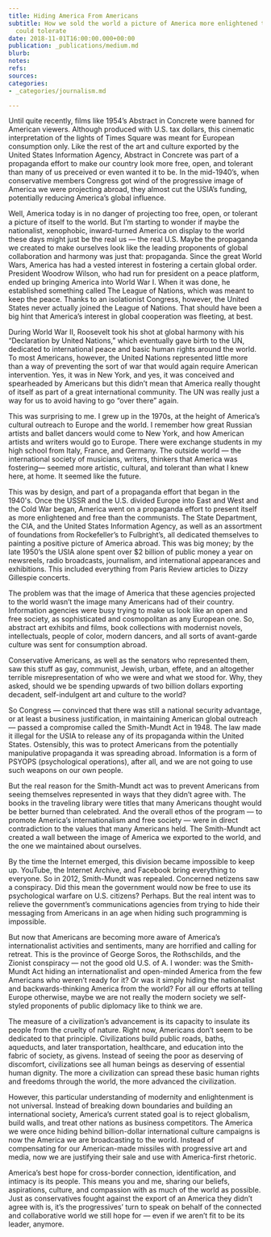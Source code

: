```yaml
---
title: Hiding America From Americans
subtitle: How we sold the world a picture of America more enlightened than Americans
  could tolerate
date: 2018-11-01T16:00:00.000+00:00
publication: _publications/medium.md
blurb: 
notes: 
refs: 
sources: 
categories:
- _categories/journalism.md

---
```

Until quite recently, films like 1954’s Abstract in Concrete were banned for American viewers. Although produced with U.S. tax dollars, this cinematic interpretation of the lights of Times Square was meant for European consumption only. Like the rest of the art and culture exported by the United States Information Agency, Abstract in Concrete was part of a propaganda effort to make our country look more free, open, and tolerant than many of us preceived or even wanted it to be. In the mid-1940’s, when conservative members Congress got wind of the progressive image of America we were projecting abroad, they almost cut the USIA’s funding, potentially reducing America’s global influence.

Well, America today is in no danger of projecting too free, open, or tolerant a picture of itself to the world. But I’m starting to wonder if maybe the nationalist, xenophobic, inward-turned America on display to the world these days might just be the real us — the real U.S. Maybe the propaganda we created to make ourselves look like the leading proponents of global collaboration and harmony was just that: propaganda.
Since the great World Wars, America has had a vested interest in fostering a certain global order. President Woodrow Wilson, who had run for president on a peace platform, ended up bringing America into World War I. When it was done, he established something called The League of Nations, which was meant to keep the peace. Thanks to an isolationist Congress, however, the United States never actually joined the League of Nations. That should have been a big hint that America’s interest in global cooperation was fleeting, at best.

During World War II, Roosevelt took his shot at global harmony with his “Declaration by United Nations,” which eventually gave birth to the UN, dedicated to international peace and basic human rights around the world. To most Americans, however, the United Nations represented little more than a way of preventing the sort of war that would again require American intervention. Yes, it was in New York, and yes, it was conceived and spearheaded by Americans but this didn’t mean that America really thought of itself as part of a great international community. The UN was really just a way for us to avoid having to go “over there” again.

This was surprising to me. I grew up in the 1970s, at the height of America’s cultural outreach to Europe and the world. I remember how great Russian artists and ballet dancers would come to New York, and how American artists and writers would go to Europe. There were exchange students in my high school from Italy, France, and Germany. The outside world — the international society of musicians, writers, thinkers that America was fostering— seemed more artistic, cultural, and tolerant than what I knew here, at home. It seemed like the future.

This was by design, and part of a propaganda effort that began in the 1940's. Once the USSR and the U.S. divided Europe into East and West and the Cold War began, America went on a propaganda effort to present itself as more enlightened and free than the communists. The State Department, the CIA, and the United States Information Agency, as well as an assortment of foundations from Rockefeller’s to Fulbright’s, all dedicated themselves to painting a positive picture of America abroad. This was big money; by the late 1950’s the USIA alone spent over $2 billion of public money a year on newsreels, radio broadcasts, journalism, and international appearances and exhibitions. This included everything from Paris Review articles to Dizzy Gillespie concerts.

The problem was that the image of America that these agencies projected to the world wasn’t the image many Americans had of their country. Information agencies were busy trying to make us look like an open and free society, as sophisticated and cosmopolitan as any European one. So, abstract art exhibits and films, book collections with modernist novels, intellectuals, people of color, modern dancers, and all sorts of avant-garde culture was sent for consumption abroad.

Conservative Americans, as well as the senators who represented them, saw this stuff as gay, communist, Jewish, urban, effete, and an altogether terrible misrepresentation of who we were and what we stood for. Why, they asked, should we be spending upwards of two billion dollars exporting decadent, self-indulgent art and culture to the world?

So Congress — convinced that there was still a national security advantage, or at least a business justification, in maintaining American global outreach — passed a compromise called the Smith-Mundt Act in 1948. The law made it illegal for the USIA to release any of its propaganda within the United States. Ostensibly, this was to protect Americans from the potentially manipulative propaganda it was spreading abroad. Information is a form of PSYOPS (psychological operations), after all, and we are not going to use such weapons on our own people.

But the real reason for the Smith-Mundt act was to prevent Americans from seeing themselves represented in ways that they didn’t agree with. The books in the traveling library were titles that many Americans thought would be better burned than celebrated. And the overall ethos of the program — to promote America’s internationalism and free society — were in direct contradiction to the values that many Americans held. The Smith-Mundt act created a wall between the image of America we exported to the world, and the one we maintained about ourselves.

By the time the Internet emerged, this division became impossible to keep up. YouTube, the Internet Archive, and Facebook bring everything to everyone. So in 2012, Smith-Mundt was repealed. Concerned netizens saw a conspiracy. Did this mean the government would now be free to use its psychological warfare on U.S. citizens? Perhaps. But the real intent was to relieve the government’s communications agencies from trying to hide their messaging from Americans in an age when hiding such programming is impossible.

But now that Americans are becoming more aware of America’s internationalist activities and sentiments, many are horrified and calling for retreat. This is the province of George Soros, the Rothschilds, and the Zionist conspiracy — not the good old U.S. of A. I wonder: was the Smith-Mundt Act hiding an internationalist and open-minded America from the few Americans who weren’t ready for it? Or was it simply hiding the nationalist and backwards-thinking America from the world? For all our efforts at telling Europe otherwise, maybe we are not really the modern society we self-styled proponents of public diplomacy like to think we are.

The measure of a civilization’s advancement is its capacity to insulate its people from the cruelty of nature. Right now, Americans don’t seem to be dedicated to that principle. Civilizations build public roads, baths, aqueducts, and later transportation, healthcare, and education into the fabric of society, as givens. Instead of seeing the poor as deserving of discomfort, civilizations see all human beings as deserving of essential human dignity. The more a civilization can spread these basic human rights and freedoms through the world, the more advanced the civilization.

However, this particular understanding of modernity and enlightenment is not universal. Instead of breaking down boundaries and building an international society, America’s current stated goal is to reject globalism, build walls, and treat other nations as business competitors. The America we were once hiding behind billion-dollar international culture campaigns is now the America we are broadcasting to the world. Instead of compensating for our American-made missiles with progressive art and media, now we are justifying their sale and use with America-first rhetoric.

America’s best hope for cross-border connection, identification, and intimacy is its people. This means you and me, sharing our beliefs, aspirations, culture, and compassion with as much of the world as possible. Just as conservatives fought against the export of an America they didn’t agree with is, it’s the progressives’ turn to speak on behalf of the connected and collaborative world we still hope for — even if we aren’t fit to be its leader, anymore.
